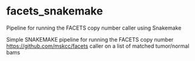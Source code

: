 # facets_snakemake
Pipeline for running the FACETS copy number caller using Snakemake

Simple SNAKEMAKE pipeline for running the FACETS copy number https://github.com/mskcc/facets
caller on a list of matched tumor/normal bams
